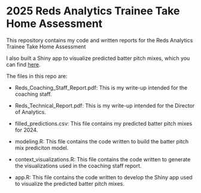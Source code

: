 # 2025 Reds Analytics Trainee Take Home Assessment

This repository contains my code and written reports for the Reds Analytics Trainee Take Home Assessment

I also built a Shiny app to visualize predicted batter pitch mixes, which you can find [here](https://mxb878-daniel-galper.shinyapps.io/pitch_mix_app/).

The files in this repo are:

- Reds_Coaching_Staff_Report.pdf: This is my write-up intended for the coaching staff.

- Reds_Technical_Report.pdf: This is my write-up intended for the Director of Analytics.

- filled_predictions.csv: This file contains my predicted batter pitch mixes for 2024.

- modeling.R: This file contains the code written to build the batter pitch mix prediciton model.

- context_visualizations.R: This file contains the code written to generate the visualizations used in the coaching staff report.

- app.R: This file contains the code written to develop the Shiny app used to visualize the predicted batter pitch mixes.



